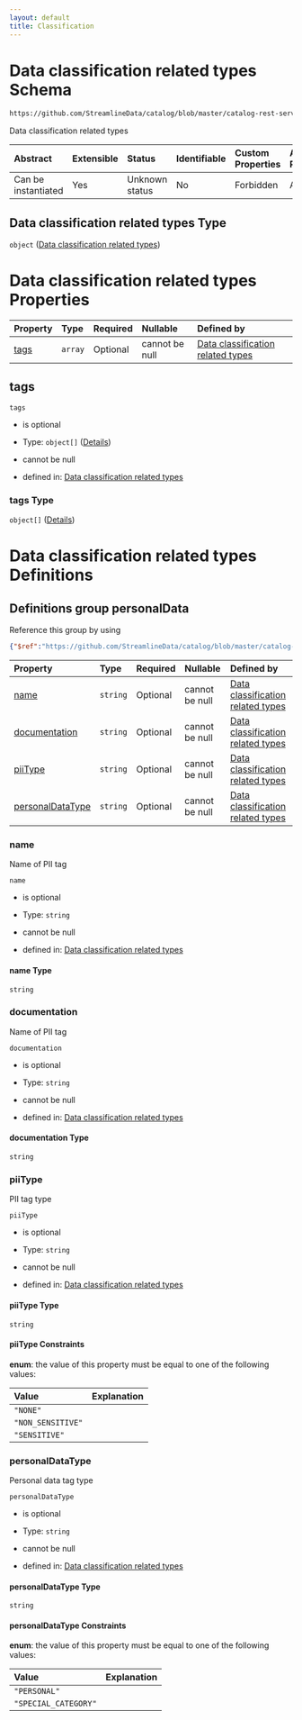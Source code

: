 ```yaml
---
layout: default
title: Classification
---
```

# Data classification related types Schema

```txt
https://github.com/StreamlineData/catalog/blob/master/catalog-rest-service/src/main/resources/json/schema/type/classification.json
```

Data classification related types

| Abstract            | Extensible | Status         | Identifiable | Custom Properties | Additional Properties | Access Restrictions | Defined In                                                                    |
| :------------------ | :--------- | :------------- | :----------- | :---------------- | :-------------------- | :------------------ | :---------------------------------------------------------------------------- |
| Can be instantiated | Yes        | Unknown status | No           | Forbidden         | Allowed               | none                | [classification.json](classification.md) |

## Data classification related types Type

`object` ([Data classification related types](classification.md))

# Data classification related types Properties

| Property      | Type    | Required | Nullable       | Defined by                                                                                                                                                                                                                   |
| :------------ | :------ | :------- | :------------- | :--------------------------------------------------------------------------------------------------------------------------------------------------------------------------------------------------------------------------- |
| [tags](#tags) | `array` | Optional | cannot be null | [Data classification related types](classification-properties-tags.md "https://github.com/StreamlineData/catalog/blob/master/catalog-rest-service/src/main/resources/json/schema/type/classification.json#/properties/tags") |

## tags



`tags`

*   is optional

*   Type: `object[]` ([Details](classification-definitions-personaldata.md))

*   cannot be null

*   defined in: [Data classification related types](classification-properties-tags.md "https://github.com/StreamlineData/catalog/blob/master/catalog-rest-service/src/main/resources/json/schema/type/classification.json#/properties/tags")

### tags Type

`object[]` ([Details](classification-definitions-personaldata.md))

# Data classification related types Definitions

## Definitions group personalData

Reference this group by using

```json
{"$ref":"https://github.com/StreamlineData/catalog/blob/master/catalog-rest-service/src/main/resources/json/schema/type/classification.json#/definitions/personalData"}
```

| Property                              | Type     | Required | Nullable       | Defined by                                                                                                                                                                                                                                                                                             |
| :------------------------------------ | :------- | :------- | :------------- | :----------------------------------------------------------------------------------------------------------------------------------------------------------------------------------------------------------------------------------------------------------------------------------------------------- |
| [name](#name)                         | `string` | Optional | cannot be null | [Data classification related types](classification-definitions-personaldata-properties-name.md "https://github.com/StreamlineData/catalog/blob/master/catalog-rest-service/src/main/resources/json/schema/type/classification.json#/definitions/personalData/properties/name")                         |
| [documentation](#documentation)       | `string` | Optional | cannot be null | [Data classification related types](classification-definitions-personaldata-properties-documentation.md "https://github.com/StreamlineData/catalog/blob/master/catalog-rest-service/src/main/resources/json/schema/type/classification.json#/definitions/personalData/properties/documentation")       |
| [piiType](#piitype)                   | `string` | Optional | cannot be null | [Data classification related types](classification-definitions-personaldata-properties-piitype.md "https://github.com/StreamlineData/catalog/blob/master/catalog-rest-service/src/main/resources/json/schema/type/classification.json#/definitions/personalData/properties/piiType")                   |
| [personalDataType](#personaldatatype) | `string` | Optional | cannot be null | [Data classification related types](classification-definitions-personaldata-properties-personaldatatype.md "https://github.com/StreamlineData/catalog/blob/master/catalog-rest-service/src/main/resources/json/schema/type/classification.json#/definitions/personalData/properties/personalDataType") |

### name

Name of PII tag

`name`

*   is optional

*   Type: `string`

*   cannot be null

*   defined in: [Data classification related types](classification-definitions-personaldata-properties-name.md "https://github.com/StreamlineData/catalog/blob/master/catalog-rest-service/src/main/resources/json/schema/type/classification.json#/definitions/personalData/properties/name")

#### name Type

`string`

### documentation

Name of PII tag

`documentation`

*   is optional

*   Type: `string`

*   cannot be null

*   defined in: [Data classification related types](classification-definitions-personaldata-properties-documentation.md "https://github.com/StreamlineData/catalog/blob/master/catalog-rest-service/src/main/resources/json/schema/type/classification.json#/definitions/personalData/properties/documentation")

#### documentation Type

`string`

### piiType

PII tag type

`piiType`

*   is optional

*   Type: `string`

*   cannot be null

*   defined in: [Data classification related types](classification-definitions-personaldata-properties-piitype.md "https://github.com/StreamlineData/catalog/blob/master/catalog-rest-service/src/main/resources/json/schema/type/classification.json#/definitions/personalData/properties/piiType")

#### piiType Type

`string`

#### piiType Constraints

**enum**: the value of this property must be equal to one of the following values:

| Value             | Explanation |
| :---------------- | :---------- |
| `"NONE"`          |             |
| `"NON_SENSITIVE"` |             |
| `"SENSITIVE"`     |             |

### personalDataType

Personal data tag type

`personalDataType`

*   is optional

*   Type: `string`

*   cannot be null

*   defined in: [Data classification related types](classification-definitions-personaldata-properties-personaldatatype.md "https://github.com/StreamlineData/catalog/blob/master/catalog-rest-service/src/main/resources/json/schema/type/classification.json#/definitions/personalData/properties/personalDataType")

#### personalDataType Type

`string`

#### personalDataType Constraints

**enum**: the value of this property must be equal to one of the following values:

| Value                | Explanation |
| :------------------- | :---------- |
| `"PERSONAL"`         |             |
| `"SPECIAL_CATEGORY"` |             |
